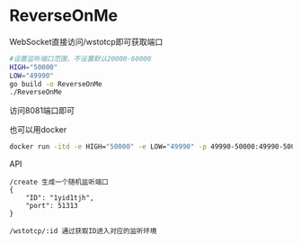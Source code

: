 # ReverseOnMe
WebSocket直接访问/wstotcp即可获取端口<br>
```bash
#设置监听端口范围，不设置默认20000-60000
HIGH="50000"
LOW="49990"
go build -o ReverseOnMe
./ReverseOnMe
```
访问8081端口即可

也可以用docker

```bash
docker run -itd -e HIGH="50000" -e LOW="49990" -p 49990-50000:49990-50000 -P jlan45/reverseonme:amd64
```
API
```
/create 生成一个随机监听端口
{
    "ID": "1yid1tjh",
    "port": 51313
}

/wstotcp/:id 通过获取ID进入对应的监听环境

```
